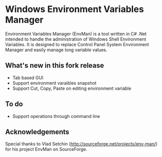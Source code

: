 # Windows Environment Variables Manager

Environment Variables Manager (EnvMan) is a tool written in C# .Net 
intended to handle the administration of Windows Shell Environment Variables. 
It is designed to replace Control Panel System Environment Manager and easily manage long variable values.

## What's new in this fork release
- Tab based GUI
- Support environment varaibles snapshot
- Support Cut, Copy, Paste on editing environment variable

## To do
- Support operations through command line

## Acknowledgements

Special thanks to Vlad Setchin (http://sourceforge.net/projects/env-man/) for his project EnvMan on SourceForge.

